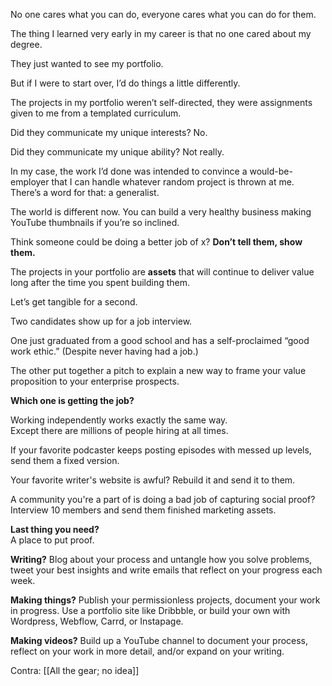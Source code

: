 No one cares what you can do, everyone cares what you can do for them.

The thing I learned very early in my career is that no one cared about my degree.

They just wanted to see my portfolio.

But if I were to start over, I’d do things a little differently.

The projects in my portfolio weren’t self-directed, they were assignments given to me from a templated curriculum.

Did they communicate my unique interests? No.

Did they communicate my unique ability? Not really.

In my case, the work I’d done was intended to convince a would-be-employer that I can handle whatever random project is thrown at me. There’s a word for that: a generalist.

The world is different now. You can build a very healthy business making YouTube thumbnails if you’re so inclined.

Think someone could be doing a better job of x? **Don’t tell them, show them.**

The projects in your portfolio are **assets** that will continue to deliver value long after the time you spent building them.

Let’s get tangible for a second.

Two candidates show up for a job interview.

One just graduated from a good school and has a self-proclaimed “good work ethic.” (Despite never having had a job.)

The other put together a pitch to explain a new way to frame your value proposition to your enterprise prospects.

**Which one is getting the job?**

Working independently works exactly the same way.  
Except there are millions of people hiring at all times.

If your favorite podcaster keeps posting episodes with messed up levels, send them a fixed version.  

Your favorite writer's website is awful? Rebuild it and send it to them.

A community you're a part of is doing a bad job of capturing social proof? Interview 10 members and send them finished marketing assets.

**Last thing you need?**  
A place to put proof.

**Writing?** Blog about your process and untangle how you solve problems, tweet your best insights and write emails that reflect on your progress each week.

**Making things?** Publish your permissionless projects, document your work in progress. Use a portfolio site like Dribbble, or build your own with Wordpress, Webflow, Carrd, or Instapage.

**Making videos?** Build up a YouTube channel to document your process, reflect on your work in more detail, and/or expand on your writing.


Contra: [[All the gear; no idea]]